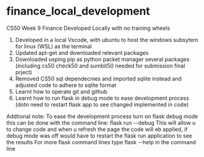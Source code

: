 # finance_local_development
CS50 Week 9 Finance Developed Locally with no training wheels

1. Developed in a local Vscode, with ubuntu to host the windows subsytem for linux (WSL) as the terminal
2. Updated apt-get and downloaded relevant packages
3. Downloaded usping pip as python packet manager several packages (including cs50 check50 and sumbit50 needed for submission final prject)
4. Removed CS50 sql dependecnies and imported sqlite instead and adjusted code to adhere to sqlite format 
5. Learnt how to operate git and github
6. Learnt how to run flask in debug mode to ease development process (dotn need to restart flask app to see changed implemented in code)

Addtional note: To ease the development process turn on flask debug mode this can be done with the command line: flask run --debug
This will allow u to change code and when u refresh the page the code will eb applied, if debug mode was off would have to restart the flask run application to see the results 
For more flask command lines type flask --help in the command line
